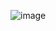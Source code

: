 ![image](https://github.com/Alexander-Domnenko/design/assets/91257943/4b525f21-e665-463d-98a4-a9a6a9a8eaa8)

